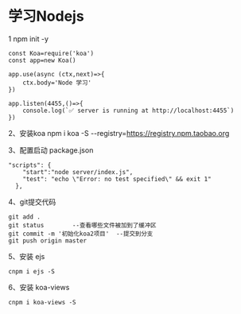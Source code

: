 # 学习Nodejs

1 npm init -y
```
const Koa=require('koa')
const app=new Koa()

app.use(async (ctx,next)=>{
    ctx.body='Node 学习'
})

app.listen(4455,()=>{
    console.log(`✅ server is running at http://localhost:4455`)
})
```
2、安装koa
npm i koa -S --registry=https://registry.npm.taobao.org

3、配置启动  package.json
```
"scripts": {
    "start":"node server/index.js",
    "test": "echo \"Error: no test specified\" && exit 1"
  },
```
4、git提交代码
```
git add .
git status        --查看哪些文件被加到了缓冲区
git commit -m '初始化koa2项目'  --提交到分支
git push origin master
```
5、安装 ejs
```
cnpm i ejs -S
```
6、安装 koa-views
```
cnpm i koa-views -S
```



